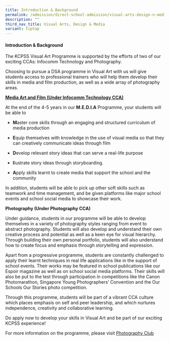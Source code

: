```yaml
---
title: Introduction & Background
permalink: /admission/direct-school-admission/visual-arts-design-n-media/introduction-n-background/
description: ""
third_nav_title: Visual Arts, Design & Media
variant: tiptap
---
```

<h4>Introduction &amp; Background</h4>
<p>The KCPSS Visual Art Programme is supported by the efforts of two of our
exciting CCAs: Infocomm Technology and Photography.</p>
<p>Choosing to pursue a DSA programme in Visual Art with us will give students
access to professional trainers who will help them develop their skills
in media and film production, as well as a wide array of photography areas.</p>
<p><strong><u>Media Art and Film (Under Infocomm Technology CCA)</u></strong>
</p>
<p>At the end of the 4-5 years in our <strong>M.E.D.I.A</strong> Programme,
your students will be able to</p>
<ul data-tight="true" class="tight">
<li>
<p><strong>M</strong>aster core skills through an engaging and structured
curriculum of media production</p>
</li>
<li>
<p><strong>E</strong>quip themselves with knowledge in the use of visual
media so that they can creatively communicate ideas through film</p>
</li>
<li>
<p><strong>D</strong>evelop relevant story ideas that can serve a real-life
purpose</p>
</li>
<li>
<p><strong>I</strong>lustrate story ideas through storyboarding.</p>
</li>
<li>
<p><strong>A</strong>pply skills learnt to create media that support the
school and the community</p>
</li>
</ul>
<p>In addition, students will be able to pick up other soft skills such as
teamwork and time management, and be given platforms like major school
events and school social media to showcase their work.</p>
<p><strong>Photography (Under Photography CCA)</strong>
</p>
<p>Under guidance, students in our programme will be able to develop themselves
in a variety of photography styles ranging from event to abstract photography.
Students will also develop and understand their own creative process and
potential as well as a keen eye for visual hierarchy. Through building
their own personal portfolio, students will also understand how to create
focus and emphasis through storytelling and expression.</p>
<p>Apart from a progressive programme, students are constantly challenged
to apply their learnt techniques in real life applications like in the
support of school events. Their works may be featured in school publications
like our Espoir magazine as well as on school social media platforms. Their
skills will also be put to the test through participation in competitions
like the Canon Photomarathon, Singapore Young Photographers’ Convention
and the Our Schools Our Stories photo competition.</p>
<p>Through this programme, students will be part of a vibrant CCA culture
which places emphasis on self and peer leadership, and which nurtures independence,
creativity and collaborative learning.</p>
<p>Do apply now to develop your skills in Visual Art and be part of our exciting
KCPSS experience!</p>
<p>For more information on the programme, please visit <a href="https://www.kuochuanpresbyteriansec.moe.edu.sg/the-kuo-chuan-experience/co-curricular-activities-cca/clubs-n-societies/photography-club/" rel="noopener noreferrer nofollow" target="_blank">Photography Club</a>
</p>